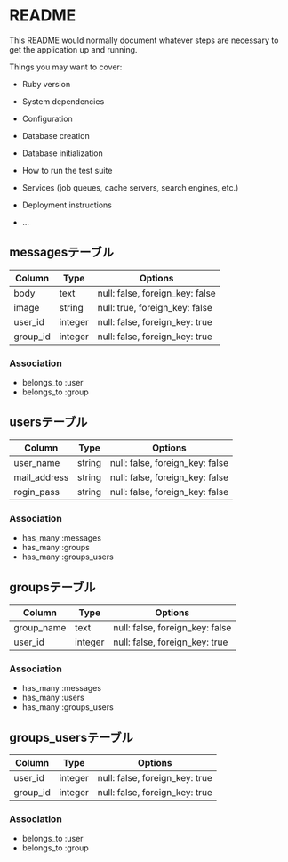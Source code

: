 # README

This README would normally document whatever steps are necessary to get the
application up and running.

Things you may want to cover:

* Ruby version

* System dependencies

* Configuration

* Database creation

* Database initialization

* How to run the test suite

* Services (job queues, cache servers, search engines, etc.)

* Deployment instructions

* ...

## messagesテーブル
|Column|Type|Options|
|------|----|-------|
|body|text|null: false, foreign_key: false|
|image|string|null: true, foreign_key: false|
|user_id|integer|null: false, foreign_key: true|
|group_id|integer|null: false, foreign_key: true|
### Association
- belongs_to :user
- belongs_to :group

## usersテーブル
|Column|Type|Options|
|------|----|-------|
|user_name|string|null: false, foreign_key: false|
|mail_address|string|null: false, foreign_key: false|
|rogin_pass|string|null: false, foreign_key: false|
### Association
- has_many :messages
- has_many :groups
- has_many :groups_users


## groupsテーブル
|Column|Type|Options|
|------|----|-------|
|group_name|text|null: false, foreign_key: false|
|user_id|integer|null: false, foreign_key: true|
### Association
- has_many :messages
- has_many :users
- has_many :groups_users

## groups_usersテーブル
|Column|Type|Options|
|------|----|-------|
|user_id|integer|null: false, foreign_key: true|
|group_id|integer|null: false, foreign_key: true|
### Association
- belongs_to :user
- belongs_to :group

